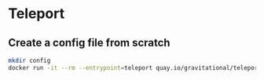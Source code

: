 # Teleport

## Create a config file from scratch

```bash
mkdir config
docker run -it --rm --entrypoint=teleport quay.io/gravitational/teleport:7 configure > config/teleport.yaml
```

